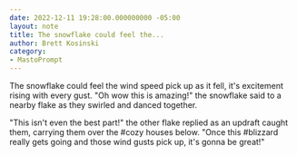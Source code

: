 ```yaml
---
date: 2022-12-11 19:28:00.000000000 -05:00
layout: note
title: The snowflake could feel the...
author: Brett Kosinski
category:
- MastoPrompt
---
```

The snowflake could feel the wind speed pick up as it fell, it's excitement rising with every gust. "Oh wow this is amazing!" the snowflake said to a nearby flake as they swirled and danced together.

"This isn't even the best part!" the other flake replied as an updraft caught them, carrying them over the #cozy houses below. "Once this #blizzard really gets going and those wind gusts pick up, it's gonna be great!"